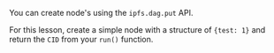 You can create node's using the `ipfs.dag.put` API.

For this lesson, create a simple node with a structure of `{test: 1}`
and return the `CID` from your `run()` function.

